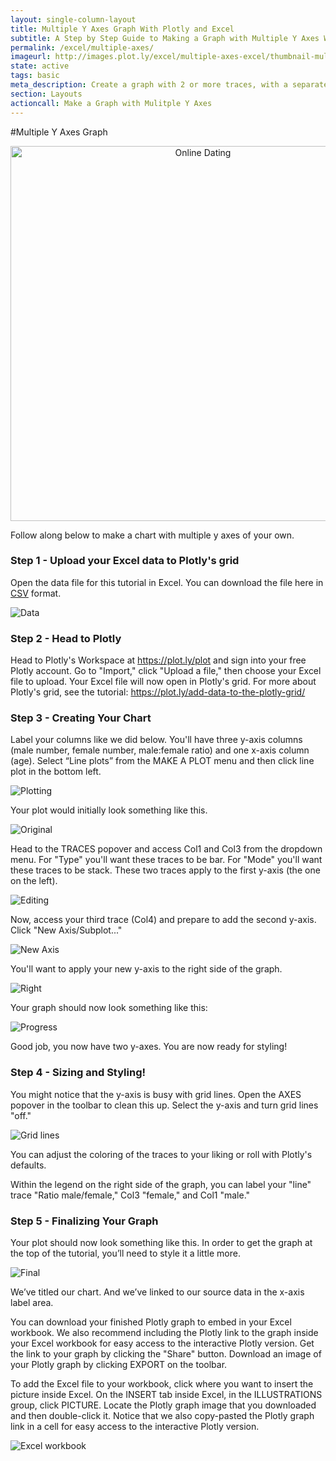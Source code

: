 ```yaml
---
layout: single-column-layout
title: Multiple Y Axes Graph With Plotly and Excel
subtitle: A Step by Step Guide to Making a Graph with Multiple Y Axes With Plotly
permalink: /excel/multiple-axes/
imageurl: http://images.plot.ly/excel/multiple-axes-excel/thumbnail-multiple-axes.png
state: active
tags: basic
meta_description: Create a graph with 2 or more traces, with a separate y-axis for each trace with Plotly and Excel. Follow our step-by-step tutorial to make a multiple axes graph for free and online with Plotly.
section: Layouts
actioncall: Make a Graph with Mulitple Y Axes
---
```


#Multiple Y Axes Graph

<div>
    <a href="https://plot.ly/~Dreamshot/4437/" target="_blank" title="Online Dating" style="display: block; text-align: center;"><img src="https://plot.ly/~Dreamshot/4437.png" alt="Online Dating" style="max-width: 100%;width: 600px;"  width="600" onerror="this.onerror=null;this.src='https://plot.ly/404.png';" /></a>
    <script data-plotly="Dreamshot:4437" src="https://plot.ly/embed.js" async></script>
</div>

Follow along below to make a chart with multiple y axes of your own.

### Step 1 - Upload your Excel data to Plotly's grid

Open the data file for this tutorial in Excel. You can download the file here in <a href="https://raw.githubusercontent.com/plotly/datasets/master/multiple_y_axis.csv">CSV</a>
format.

![Data](http://i.imgur.com/ZFINaQl.png)

### Step 2 - Head to Plotly

Head to Plotly's Workspace at <a class="link--impt" href="/plot">https://plot.ly/plot</a> and sign into your free Plotly account. Go to "Import," click "Upload a file," then choose your Excel file to upload. Your Excel file will now open in Plotly's grid. For more about Plotly's grid, see the tutorial: <a class="link--impt" href="/add-data-to-the-plotly-grid/">https://plot.ly/add-data-to-the-plotly-grid/</a>

### Step 3 - Creating Your Chart

Label your columns like we did below. You'll have three y-axis columns (male number, female number, male:female ratio) and one x-axis column (age). Select “Line plots” from the MAKE A PLOT menu and then click line plot in the bottom left.

![Plotting](http://i.imgur.com/YAzvCSP.png)

Your plot would initially look something like this.

![Original](http://i.imgur.com/ePWOHkx.png)

Head to the TRACES popover and access Col1 and Col3 from the dropdown menu. For "Type" you'll want these traces to be bar. For "Mode" you'll want these traces to be stack. These two traces apply to the first y-axis (the one on the left).

![Editing](http://i.imgur.com/CdyZaIq.png)

Now, access your third trace (Col4) and prepare to add the second y-axis. Click "New Axis/Subplot..."

![New Axis](http://i.imgur.com/NBGFIsl.png)

You'll want to apply your new y-axis to the right side of the graph.

![Right](http://i.imgur.com/Sp7Mavd.png)

Your graph should now look something like this:

![Progress](http://i.imgur.com/WURvnim.png)

Good job, you now have two y-axes. You are now ready for styling!

### Step 4 - Sizing and Styling!

You might notice that the y-axis is busy with grid lines. Open the AXES popover in the toolbar to clean this up. Select the y-axis and turn grid lines "off."

![Grid lines](http://i.imgur.com/yv4OMzR.png)

You can adjust the coloring of the traces to your liking or roll with Plotly's defaults.

Within the legend on the right side of the graph, you can label your "line" trace "Ratio male/female," Col3 "female," and Col1 "male."

### Step 5 - Finalizing Your Graph

Your plot should now look something like this. In order to get the graph at the top of the tutorial, you’ll need to style it a little more.

![Final](http://i.imgur.com/118Yipj.png)

We’ve titled our chart. And we’ve linked to our source data in the x-axis label area.

You can download your finished Plotly graph to embed in your Excel workbook. We also recommend including the Plotly link to the graph inside your Excel workbook for easy access to the interactive Plotly version. Get the link to your graph by clicking the "Share" button. Download an image of your Plotly graph by clicking EXPORT on the toolbar.

To add the Excel file to your workbook, click where you want to insert the picture inside Excel. On the INSERT tab inside Excel, in the ILLUSTRATIONS group, click PICTURE. Locate the Plotly graph image that you downloaded and then double-click it. Notice that we also copy-pasted the Plotly graph link in a cell for easy access to the interactive Plotly version.

![Excel workbook](http://i.imgur.com/szq4417.png)
